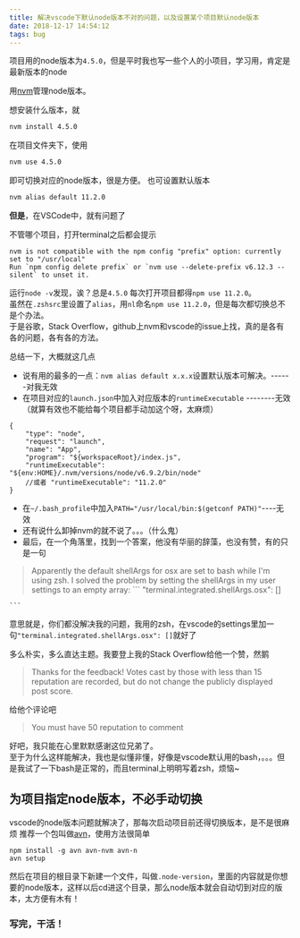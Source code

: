 ```yaml
---
title: 解决vscode下默认node版本不对的问题，以及设置某个项目默认node版本
date: 2018-12-17 14:54:12
tags: bug
---
```

项目用的node版本为`4.5.0`，但是平时我也写一些个人的小项目，学习用，肯定是最新版本的node  

用[nvm](https://github.com/creationix/nvm)管理node版本。  

想安装什么版本，就
```bash
nvm install 4.5.0
```
在项目文件夹下，使用
```bash
nvm use 4.5.0
```
即可切换对应的node版本，很是方便。
也可设置默认版本
```bash
nvm alias default 11.2.0
```

**但是**，在VSCode中，就有问题了
<!--more-->

不管哪个项目，打开terminal之后都会提示
```
nvm is not compatible with the npm config "prefix" option: currently set to "/usr/local"
Run `npm config delete prefix` or `nvm use --delete-prefix v6.12.3 --silent` to unset it.
```
运行`node -v`发现，诶？总是`4.5.0`
每次打开项目都得`npm use 11.2.0`。  
虽然在`.zshsrc`里设置了`alias`，用`nl`命名`npm use 11.2.0`，但是每次都切换总不是个办法。  
于是谷歌，Stack Overflow，github上nvm和vscode的issue上找，真的是各有各的问题，各有各的方法。

总结一下，大概就这几点
+ 说有用的最多的一点：`nvm alias default x.x.x`设置默认版本可解决。------对我无效
+ 在项目对应的`launch.json`中加入对应版本的`runtimeExecutable` --------无效（就算有效也不能给每个项目都手动加这个呀，太麻烦）
```
{
    "type": "node",
    "request": "launch",
    "name": "App",
    "program": "${workspaceRoot}/index.js",
    "runtimeExecutable": "${env:HOME}/.nvm/versions/node/v6.9.2/bin/node"
    //或者 "runtimeExecutable": "11.2.0"
}

```
+ 在`~/.bash_profile`中加入`PATH="/usr/local/bin:$(getconf PATH)"`----无效
+ 还有说什么卸掉nvm的就不说了。。。（什么鬼）
+ 最后，在一个角落里，找到一个答案，他没有华丽的辞藻，也没有赞，有的只是一句
> Apparently the default shellArgs for osx are set to bash while I'm using zsh. I solved the problem by setting the shellArgs in my user settings to an empty array:
    ```
    "terminal.integrated.shellArgs.osx": []

    ```
意思就是，你们都没解决我的问题，我用的zsh，在vscode的settings里加一句`"terminal.integrated.shellArgs.osx": []`就好了  

多么朴实，多么直达主题。我要登上我的Stack Overflow给他一个赞，然鹅
> Thanks for the feedback! Votes cast by those with less than 15 reputation are recorded, but do not change the publicly displayed post score.

给他个评论吧
> You must have 50 reputation to comment

好吧，我只能在心里默默感谢这位兄弟了。  
至于为什么这样能解决，我也是似懂非懂，好像是vscode默认用的bash，。。。但是我试了一下bash是正常的，而且terminal上明明写着zsh，烦恼~

## 为项目指定node版本，不必手动切换
vscode的node版本问题就解决了，那每次启动项目前还得切换版本，是不是很麻烦
推荐一个包叫做[avn](https://github.com/wbyoung/avn)，使用方法很简单
```
npm install -g avn avn-nvm avn-n
avn setup
```
然后在项目的根目录下新建一个文件，叫做`.node-version`，里面的内容就是你想要的node版本，这样以后cd进这个目录，那么node版本就会自动切到对应的版本，太方便有木有！

### 写完，干活！